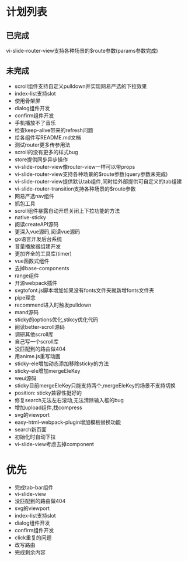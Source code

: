 # 计划列表

## 已完成
  vi-slide-router-view支持各种场景的$route参数(params参数完成)
## 未完成
- scroll组件支持自定义pulldown并实现网易严选的下拉效果
- index-list支持slot
- 使用骨架屏
- dialog组件开发
- confirm组件开发
- 手机播放不了音乐
- 检查keep-alive带来的refresh问题
- 给各组件写README.md文档
- 测试router更多传参用法
- scroll的没有更多的样式bug
- store提供同步异步操作
- vi-slide-router-view像router-view一样可以带props
- vi-slide-router-view支持各种场景的$route参数(query参数未完成)
- vi-slide-router-view提供默认tab组件,同时给外部提供可自定义的tab组建
- vi-slide-router-transition支持各种场景的$route参数
- 网易严选nav组件
- 抓包工具
- scroll组件暴露自动开启关闭上下拉功能的方法
- native-sticky
- 阅读createAPI源码
- 更深入vue源码,阅读vue源码
- go语言开发后台系统
- 音量播放器组建开发
- 更加齐全的工具库(timer)
- vue函数式组件
- 去掉base-components
- range组件
- 开源webpack插件
- svgtofont.js脚本增加如果没有fonts文件夹就新增fonts文件夹
- pipe理念
- recommend进入时触发pulldown
- mand源码
- sticky的options优化,stikcy优化代码
- 阅读better-scroll源码
- 调研其他scroll库
- 自己写一个scroll库
- 没匹配到的路由做404
- 用anime.js重写动画
- sticky-ele增加动态添加移除sticky的方法
- sticky-ele增加mergeEleKey
- weui源码
- sticky目前mergeEleKey只能支持两个,mergeEleKey的场景不支持切换
- position: sticky兼容性挺好的
- 修复search无法左右滚动,无法清除输入框的bug
- 增加upload组件,找compress
- svg的viewport
- easy-html-webpack-plugin增加模板替换功能
- search新页面
- 初始化时自动下拉
- vi-slide-view考虑去掉component

# 优先
- 完成tab-bar组件
- vi-slide-view
- 没匹配到的路由做404
- svg的viewport
- index-list支持slot
- dialog组件开发
- confirm组件开发
- click重复的问题
- 改写路由
- 完成剩余内容
